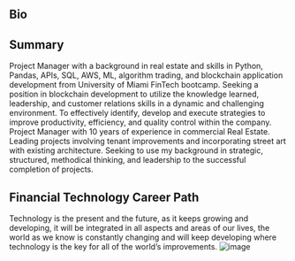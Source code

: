 ## Bio


## Summary
Project Manager with a background in real estate and skills in Python, Pandas, APIs, SQL, AWS, ML, algorithm trading, and blockchain application development from University of Miami FinTech bootcamp. Seeking a position in blockchain development to utilize the knowledge learned, leadership, and customer relations skills in a dynamic and challenging environment. To effectively identify, develop and execute strategies to improve productivity, efficiency, and quality control within the company. Project Manager with 10 years of experience in commercial Real Estate. Leading projects involving tenant improvements and incorporating street art with existing architecture. Seeking to use my background in strategic, structured, methodical thinking, and leadership to the successful completion of projects. 


## Financial Technology Career Path
Technology is the present and the future, as it keeps growing and developing, it will be integrated in all aspects and areas of our lives, the world as we know is constantly changing and will keep developing where technology is the key for all of the world’s improvements.
![image](https://user-images.githubusercontent.com/95111131/169709877-d7634f71-e589-4779-96b4-f9f319843aa2.png)
